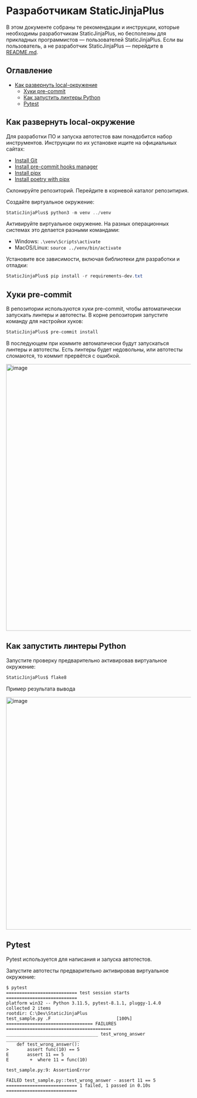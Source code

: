 # Разработчикам StaticJinjaPlus

В этом документе собраны те рекомендации и инструкции, которые необходимы разработчикам StaticJinjaPlus, но бесполезны для прикладных программистов — пользователей StaticJinjaPlus. Если вы пользователь, а не разработчик StaticJinjaPlus — перейдите в [README.md](https://github.com/MrDave/StaticJinjaPlus/blob/main/README.md).

## Оглавление

- [Как развернуть local-окружение](#Как-развернуть-local-окружение)
   - [Хуки pre-commit](#Хуки-pre-commit)
   - [Как запустить линтеры Python](#Как-запустить-линтеры-Python)
   - [Pytest](#Pytest)



## Как развернуть local-окружение

Для разработки ПО и запуска автотестов вам понадобится набор инструментов. Инструкции по их установке ищите на официальных сайтах:

- [Install Git](https://git-scm.com/book/en/v2/Getting-Started-Installing-Git)
- [Install pre-commit hooks manager](https://pre-commit.com/)
- [Install pipx](https://github.com/pypa/pipx?tab=readme-ov-file#install-pipx)
- [Install poetry with pipx](https://python-poetry.org/docs/#installing-with-pipx)

Склонируйте репозиторий. Перейдите в корневой каталог репозитирия.

Создайте виртуальное окружение:

```PowerShell
StaticJinjaPlus$ python3 -m venv ../venv
```

Активируйте виртуальное окружение. На разных операционных системах это делается разными командами:

- Windows: `.\venv\Scripts\activate`
- MacOS/Linux: `source ../venv/bin/activate`

Установите все зависимости, включая библиотеки для разработки и отладки:

```PowerShell
StaticJinjaPlus$ pip install -r requirements-dev.txt
```


## Хуки pre-commit

В репозитории используются хуки pre-commit, чтобы автоматически запускать линтеры и автотесты. 
В корне репозитория запустите команду для настройки хуков:

```PowerShell
StaticJinjaPlus$ pre-commit install
```

В последующем при коммите автоматически будут запускаться линтеры и автотесты. Есть линтеры будет недовольны, или автотесты сломаются, то коммит прервётся с ошибкой.

<img width="725" alt="image" src="https://github.com/SGKespace/StaticJinjaPlus/assets/55636018/9ce1b85c-fd69-45dd-9846-77c0fc2b3d22">




## Как запустить линтеры Python

Запустите проверку предварительно активировав виртуальное окружение:

```PowerShell
StaticJinjaPlus$ flake8
```

Пример результата вывода

<img width="632" alt="image" src="https://github.com/SGKespace/StaticJinjaPlus/assets/55636018/d652d97e-5265-4735-8730-5b9c83f1c24d">




## Pytest

Pytest используется для написания и запуска автотестов.

Запустите автотесты предварительно активировав виртуальное окружение:

```shell
$ pytest
=========================== test session starts ===========================
platform win32 -- Python 3.11.5, pytest-8.1.1, pluggy-1.4.0
collected 2 items
rootdir: C:\Dev\StaticJinjaPlus
test_sample.py .F                         [100%]
================================= FAILURES ========================================
___________________________________ test_wrong_answer ____________________________
    def test_wrong_answer():
>       assert func(10) == 5
E       assert 11 == 5
E        +  where 11 = func(10)

test_sample.py:9: AssertionError

FAILED test_sample.py::test_wrong_answer - assert 11 == 5
=========================== 1 failed, 1 passed in 0.10s ===========================
```
